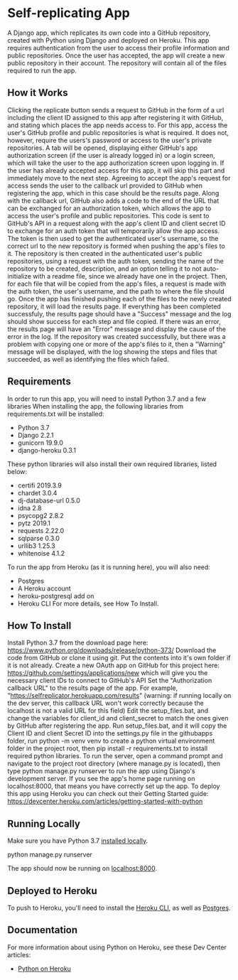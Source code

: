 # Self-replicating App

A Django app, which replicates its own code into a GitHub repository, created with Python using Django and deployed on Heroku.
This app requires authentication from the user to access their profile information and public repositories. Once the user has accepted, the app will create a new public repository in their account. The repository will contain all of the files required to run the app.

## How it Works

Clicking the replicate button sends a request to GitHub in the form of a url including the client ID assigned to this app after registering it with GitHub, and stating which places the app needs access to. For this app, access the user's GitHub profile and public repositories is what is required. It does not, however, require the users's password or access to the user's private repositories. A tab will be opened, displaying either GitHub's app authorization screen (if the user is already logged in) or a login screen, which will take the user to the app authorization screen upon logging in. If the user has already accepted access for this app, it will skip this part and immediately move to the next step.
Agreeing to accept the app's request for access sends the user to the callback url provided to GitHub when registering the app, which in this case should be the results page.
Along with the callback url, GitHub also adds a code to the end of the URL that can be exchanged for an authorization token, which allows the app to access the user's profile and public repositories.
This code is sent to GitHub's API in a request along with the app's client ID and client secret ID to exchange for an auth token that will temporarily allow the app access. The token is then used to get the authenticated user's username, so the correct url to the new repository is formed when pushing the app's files to it.
The repository is then created in the authenticated user's public repositories, using a request with the auth token, sending the name of the repository to be created, description, and an option telling it to not auto-initialize with a readme file, since we already have one in the project.
Then, for each file that will be copied from the app's files, a request is made with the auth token, the user's username, and the path to where the file should go.
Once the app has finished pushing each of the files to the newly created repository, it will load the results page. If everything has been completed successfuly, the results page should have a "Success" message and the log should show success for each step and file copied. If there was an error, the results page will have an "Error" message and display the cause of the error in the log. If the repository was created successfully, but there was a problem with copying one or more of the app's files to it, then a "Warning" message will be displayed, with the log showing the steps and files that succeeded, as well as identifying the files which failed.

## Requirements

In order to run this app, you will need to install Python 3.7 and a few libraries
When installing the app, the following libraries from requirements.txt will be installed:
- Python 3.7
- Django 2.2.1
- gunicorn 19.9.0
- django-heroku 0.3.1

These python libraries will also install their own required libraries, listed below:
- certifi 2019.3.9
- chardet 3.0.4
- dj-database-url 0.5.0
- idna 2.8
- psycopg2 2.8.2
- pytz 2019.1
- requests 2.22.0
- sqlparse 0.3.0
- urllib3 1.25.3
- whitenoise 4.1.2

To run the app from Heroku (as it is running here), you will also need:
- Postgres
- A Heroku account
- heroku-postgresql add on
- Heroku CLI
For more details, see How To Install.

## How To Install

Install Python 3.7 from the download page here: https://www.python.org/downloads/release/python-373/
Download the code from GitHub or clone it using git. Put the contents into it's own folder if it is not already.
Create a new OAuth app on GitHub for this project here: https://github.com/settings/applications/new which will give you the necessary client IDs to connect to GitHub's API
Set the "Authorization callback URL" to the results page of the app. For example, "https://selfreplicator.herokuapp.com/results" (warning: if running locally on the dev server, this callback URL won't work correctly because the localhost is not a valid URL for this field)
Edit the setup_files.bat, and change the variables for client_id and client_secret to match the ones given by GitHub after registering the app.
Run setup_files.bat, and it will copy the Client ID and client Secret ID into the settings.py file in the githubapps folder, run python -m venv venv to create a python virtual environment folder in the project root, then pip install -r requirements.txt to install required python libraries.
To run the server, open a command prompt and navigate to the project root directory (where manage.py is located), then type python manage.py runserver to run the app using Django's development server. If you see the app's home page running on localhost:8000, that means you have correctly set up the app.
To deploy this app using Heroku you can check out their Getting Started guide: https://devcenter.heroku.com/articles/getting-started-with-python


## Running Locally

Make sure you have Python 3.7 [installed locally](http://install.python-guide.org). 


python manage.py runserver


The app should now be running on [localhost:8000](http://localhost:8000/).

## Deployed to Heroku

To push to Heroku, you'll need to install the [Heroku CLI](https://devcenter.heroku.com/articles/heroku-cli), as well as [Postgres](https://devcenter.heroku.com/articles/heroku-postgresql#local-setup).


## Documentation

For more information about using Python on Heroku, see these Dev Center articles:

- [Python on Heroku](https://devcenter.heroku.com/categories/python)

